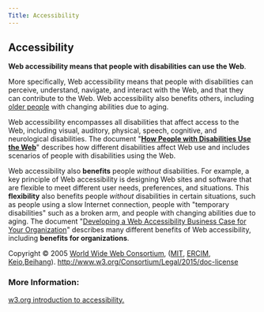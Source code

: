 ```yaml
---
Title: Accessibility
---
```


## Accessibility
<strong>Web accessibility means that people with disabilities can use the Web</strong>.


More specifically, Web accessibility means that people with disabilities can perceive, understand, navigate, and interact with the Web, and that they can  contribute to the Web. Web accessibility also benefits others, including <a href="https://www.w3.org/WAI/bcase/soc.html#of" shape="rect">older people</a> with changing abilities due to aging.

Web accessibility encompasses all disabilities that  affect access to the Web, including visual, auditory, physical, speech, cognitive, and neurological disabilities. The document "<strong><a href="http://www.w3.org/WAI/intro/people-use-web/Overview.html" shape="rect">How People with Disabilities Use the Web</a></strong>" describes how different disabilities affect Web use and includes scenarios of people with disabilities using the Web.

Web accessibility  also <strong>benefits</strong> people <em>without</em> disabilities. For example, a key  principle of Web accessibility is designing Web sites and software that are flexible to meet different user needs, preferences, and situations. This <strong>flexibility</strong> also benefits people <em>without</em> disabilities in certain situations, such as people using a slow Internet connection, people with "temporary disabilities" such as a broken arm, and people with changing abilities due to aging. The document "<a href="https://www.w3.org/WAI/bcase/Overview" shape="rect">Developing a    Web Accessibility Business Case for Your Organization</a>" describes  many different benefits of Web accessibility, including <strong>benefits for organizations</strong>.

Copyright &copy; 2005 <a href="http://www.w3.org" shape="rect">World Wide Web Consortium</a>, (<a href="http://www.csail.mit.edu/" shape="rect">MIT</a>, <a href="http://www.ercim.org" shape="rect">ERCIM</a>, <a href="http://www.keio.ac.jp" shape="rect">Keio</a>,<a href="http://ev.buaa.edu.cn" shape="rect">Beihang</a>). http://www.w3.org/Consortium/Legal/2015/doc-license

### More Information:
<a href='https://www.w3.org/WAI/intro/accessibility.php' target='_blank' rel='nofollow'>w3.org introduction to accessibility.</a>

